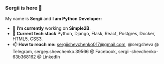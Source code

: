 ### Sergii is here 👋

My name is **Sergii** and **I am Python Developer:**

- 🔭 **I’m currently** working on **Simple2B**.
- 🌱 **Current tech stack** Python, Django, Flask, React, Postgres, Docker, HTML5, CSS3.
- 📫 **How to reach me:** sergiishevchenko017@gmail.com, @sergsheva @ Telegram, sergey.shevchenko.39566 @ Facebook, sergii-shevchenko-63b368162 @ LinkedIn

